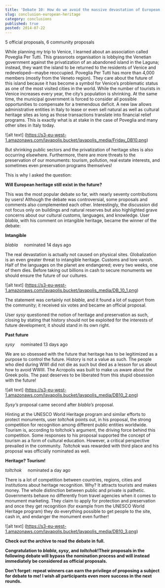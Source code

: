 ```yaml
---
title: 'Debate 10: How do we avoid the massive devastation of European heritage??'
slug: conclusion-european-heritage
category: conclusions
published: true
posted: 2014-07-22
---
```


5 official proposals, 6 community proposals

While planning my trip to Venice, I learned about an association called Poveglia Per Tutti. This grassroots organisation is lobbying the Venetian government against the privatization of an abandoned island in the Laguna; instead, they want the island to be returned to the residents of Venice and redeveloped—maybe reoccupied. Poveglia Per Tutti has more than 4,000 members (mostly from the Veneto region). They care about the future of this island because it has become a symbol for Venice’s problematic status as one of the most visited cities in the world. While the number of tourists in Venice increases every year, the city’s population is shrinking. At the same time, the municipal government is forced to consider all possible opportunities to compensate for a tremendous deficit. A new law allows administrative entities in Italy to lease or even sell natural as well as cultural heritage sites as long as those transactions translate into financial relief programs. This is exactly what is at stake in the case of Poveglia and many other sites in Italy today. 

![alt text]	(https://s3-eu-west-1.amazonaws.com/lavapolis.bucket/lavapolis_media/Friday_DB10.png)

But shrinking public sectors and the privatization of heritage sites is also occurring elsewhere. Furthermore, there are more threats to the preservation of our monuments: tourism, pollution, real estate interests, and sometimes even preservation programs themselves!

This is why I asked the question:

**Will European heritage still exist in the future?**

This was the most popular debate so far, with nearly seventy contributions by users! Although the debate was controversial, some proposals and comments also complemented each other.
Interestingly, the discussion did not focus only on buildings and natural reserves but also highlighted grave concerns about our cultural customs, languages, and knowledge. User _blabla_, with his comment on intangible heritage, became the winner of the debate:

**Intangible**

_blabla_     nominated 14 days ago

The real devastation is actually not caused on physical sites. Globalization is an even greater threat to intangible heritage. Customs and lore vanish. Half of the languages on the planet are endangered; every two weeks, one of them dies. Before taking out billions in cash to secure monuments we should ensure the future of our cultures.

![alt text]	(https://s3-eu-west-1.amazonaws.com/lavapolis.bucket/lavapolis_media/DB_10_1.png)

The statement was certainly not _blabla_, and it found a lot of support from the community; it received six votes and became an official proposal.

User _sysy_ questioned the notion of heritage and preservation as such, closing by stating that history should not be exploited for the interests of future development; it should stand in its own right. 

**Past future**

_sysy_     nominated 13 days ago

We are so obsessed with the future that heritage has to be legitimized as a purpose to control the future. History is not a value as such. The people who died during WWI did not die as such but died as a lesson for us about how to avoid WWIII. The Acropolis was built to make us aware about the Greek polis. The past deserves to be liberated from this stupid obsession with the future!

![alt text]	(https://s3-eu-west-1.amazonaws.com/lavapolis.bucket/lavapolis_media/DB10_2.png)

_Sysy’s_ proposal came second after _blabla’s_ proposal.

Hinting at the UNESCO World Heritage program and similar efforts to protect monuments, user _toltchok_ points out, in his proposal, the strong competition for recognition among different public entities worldwide. Tourism is, according to toltchok’s argument, the driving force behind this competition. Some responses to his proposal supported the concept of tourism as a form of cultural education. However, a critical perspective prevailed in the community. _Toltchok_ was rewarded with third place and his proposal was officially nominated as well.

**Heritage? Tourism!**

_toltchok_     nominated a day ago

There is a lot of competition between countries, regions, cities and institutions about heritage recognition. Why? It attracts tourists and makes money. The whole distinction between public and private is pathetic. Governments behave no differently from travel agencies when it comes to monument marketing. They claim to apply for protection and preservation and once they get recognition (for example from the UNESCO World Heritage program) they do everything possible to get people to the site, cash in, and endanger the monument even further!

![alt text]	(https://s3-eu-west-1.amazonaws.com/lavapolis.bucket/lavapolis_media/DB10_3.png)


**Check out the archive to read the debate in full.**

**Congratulation to _blabla_, _sysy_, and _toltchok_!Their proposals in the following debate will bypass the nomination process and will instead immediately be considered as official proposals.**

**Don’t forget: repeat winners can earn the privilege of proposing a subject for debate to me!
I wish all participants even more success in the next rounds.**




